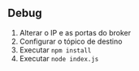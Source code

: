 ## Debug
1. Alterar o IP e as portas do broker
2. Configurar o tópico de destino
3. Executar `npm install`
4. Executar `node index.js`